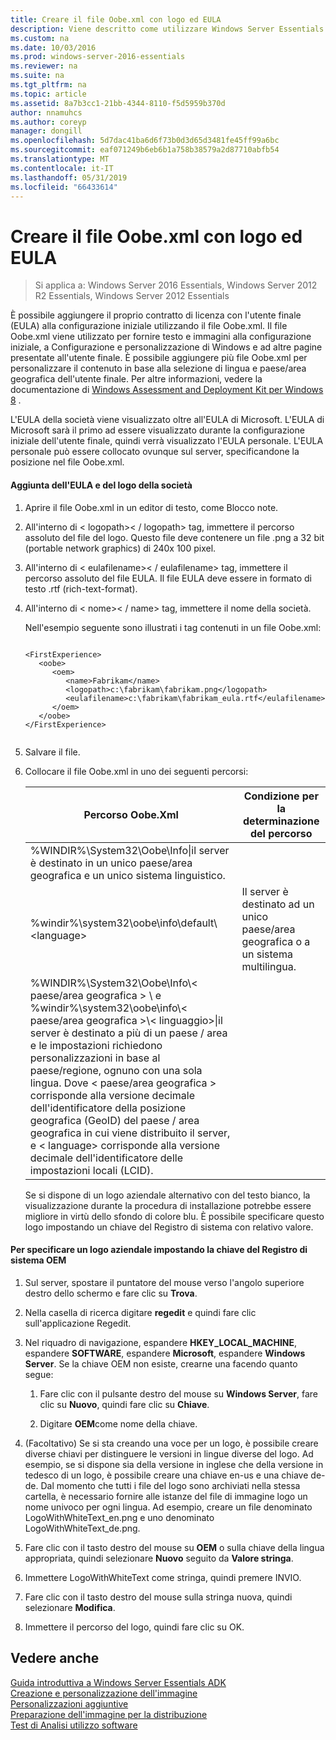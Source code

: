 ```yaml
---
title: Creare il file Oobe.xml con logo ed EULA
description: Viene descritto come utilizzare Windows Server Essentials
ms.custom: na
ms.date: 10/03/2016
ms.prod: windows-server-2016-essentials
ms.reviewer: na
ms.suite: na
ms.tgt_pltfrm: na
ms.topic: article
ms.assetid: 8a7b3cc1-21bb-4344-8110-f5d5959b370d
author: nnamuhcs
ms.author: coreyp
manager: dongill
ms.openlocfilehash: 5d7dac41ba6d6f73b0d3d65d3481fe45ff99a6bc
ms.sourcegitcommit: eaf071249b6eb6b1a758b38579a2d87710abfb54
ms.translationtype: MT
ms.contentlocale: it-IT
ms.lasthandoff: 05/31/2019
ms.locfileid: "66433614"
---
```

# <a name="create-the-oobexml-file-including-logo-and-eula"></a>Creare il file Oobe.xml con logo ed EULA

>Si applica a: Windows Server 2016 Essentials, Windows Server 2012 R2 Essentials, Windows Server 2012 Essentials

È possibile aggiungere il proprio contratto di licenza con l'utente finale (EULA) alla configurazione iniziale utilizzando il file Oobe.xml. Il file Oobe.xml viene utilizzato per fornire testo e immagini alla configurazione iniziale, a Configurazione e personalizzazione di Windows e ad altre pagine presentate all'utente finale. È possibile aggiungere più file Oobe.xml per personalizzare il contenuto in base alla selezione di lingua e paese/area geografica dell'utente finale. Per altre informazioni, vedere la documentazione di [Windows Assessment and Deployment Kit per Windows 8](https://go.microsoft.com/fwlink/?LinkId=248694) .  
  
 L'EULA della società viene visualizzato oltre all'EULA di Microsoft. L'EULA di Microsoft sarà il primo ad essere visualizzato durante la configurazione iniziale dell'utente finale, quindi verrà visualizzato l'EULA personale. L'EULA personale può essere collocato ovunque sul server, specificandone la posizione nel file Oobe.xml.  
  
#### <a name="to-add-your-company-eula-and-logo"></a>Aggiunta dell'EULA e del logo della società  
  
1. Aprire il file Oobe.xml in un editor di testo, come Blocco note.  
  
2. All'interno di < logopath\>< / logopath\> tag, immettere il percorso assoluto del file del logo. Questo file deve contenere un file .png a 32 bit (portable network graphics) di 240x 100 pixel.  
  
3. All'interno di < eulafilename\>< / eulafilename\> tag, immettere il percorso assoluto del file EULA. Il file EULA deve essere in formato di testo .rtf (rich-text-format).  
  
4. All'interno di < nome\>< / name\> tag, immettere il nome della società.  
  
    Nell'esempio seguente sono illustrati i tag contenuti in un file Oobe.xml:  
  
   ```  
  
   <FirstExperience>  
      <oobe>  
         <oem>  
            <name>Fabrikam</name>  
            <logopath>c:\fabrikam\fabrikam.png</logopath>  
            <eulafilename>c:\fabrikam\fabrikam_eula.rtf</eulafilename>  
         </oem>  
      </oobe>  
   </FirstExperience>  
  
   ```  
  
5. Salvare il file.  
  
6. Collocare il file Oobe.xml in uno dei seguenti percorsi:  
  
   |Percorso Oobe.Xml|Condizione per la determinazione del percorso|  
   |-----------------------|----------------------------------------|  
   |%WINDIR%\System32\Oobe\Info\|il server è destinato in un unico paese/area geografica e un unico sistema linguistico.|  
   |%windir%\system32\oobe\info\default\\<language\>|Il server è destinato ad un unico paese/area geografica o a un sistema multilingua.|  
   |%WINDIR%\System32\Oobe\Info\\< paese/area geografica > \ e %windir%\system32\oobe\info\\< paese/area geografica >\\< linguaggio\>\|il server è destinato a più di un paese / area e le impostazioni richiedono personalizzazioni in base al paese/regione, ognuno con una sola lingua. Dove < paese/area geografica > corrisponde alla versione decimale dell'identificatore della posizione geografica (GeoID) del paese / area geografica in cui viene distribuito il server, e < language\> corrisponde alla versione decimale dell'identificatore delle impostazioni locali (LCID).|  
  
   Se si dispone di un logo aziendale alternativo con del testo bianco, la visualizzazione durante la procedura di installazione potrebbe essere migliore in virtù dello sfondo di colore blu.  È possibile specificare questo logo impostando un chiave del Registro di sistema con relativo valore.  
  
#### <a name="to-specify-a-company-logo-by-setting-the-oem-registry-key"></a>Per specificare un logo aziendale impostando la chiave del Registro di sistema OEM  
  
1.  Sul server, spostare il puntatore del mouse verso l'angolo superiore destro dello schermo e fare clic su **Trova**.  
  
2.  Nella casella di ricerca digitare **regedit** e quindi fare clic sull'applicazione Regedit.  
  
3.  Nel riquadro di navigazione, espandere  **HKEY_LOCAL_MACHINE**, espandere **SOFTWARE**, espandere **Microsoft**, espandere **Windows Server**. Se la chiave OEM non esiste, crearne una facendo quanto segue:  
  
    1.  Fare clic con il pulsante destro del mouse su **Windows Server**, fare clic su **Nuovo**, quindi fare clic su **Chiave**.  
  
    2.  Digitare **OEM**come nome della chiave.  
  
4.  (Facoltativo) Se si sta creando una voce per un logo, è possibile creare diverse chiavi per distinguere le versioni in lingue diverse del logo. Ad esempio, se si dispone sia della versione in inglese che della versione in tedesco di un logo, è possibile creare una chiave en-us e una chiave de-de. Dal momento che tutti i file del logo sono archiviati nella stessa cartella, è necessario fornire alle istanze del file di immagine logo un nome univoco per ogni lingua. Ad esempio, creare un file denominato LogoWithWhiteText_en.png e uno denominato LogoWithWhiteText_de.png.  
  
5.  Fare clic con il tasto destro del mouse su **OEM** o sulla chiave della lingua appropriata, quindi selezionare **Nuovo** seguito da **Valore stringa**.  
  
6.  Immettere LogoWithWhiteText come stringa, quindi premere INVIO.  
  
7.  Fare clic con il tasto destro del mouse sulla stringa nuova, quindi selezionare **Modifica**.  
  
8.  Immettere il percorso del logo, quindi fare clic su OK.  
  
## <a name="see-also"></a>Vedere anche  
 [Guida introduttiva a Windows Server Essentials ADK](Getting-Started-with-the-Windows-Server-Essentials-ADK.md)   
 [Creazione e personalizzazione dell'immagine](Creating-and-Customizing-the-Image.md)   
 [Personalizzazioni aggiuntive](Additional-Customizations.md)   
 [Preparazione dell'immagine per la distribuzione](Preparing-the-Image-for-Deployment.md)   
 [Test di Analisi utilizzo software](Testing-the-Customer-Experience.md)